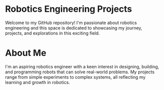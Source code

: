 # Robotics Engineering Projects
Welcome to my GitHub repository! I'm passionate about robotics engineering and this space is dedicated to showcasing my journey, projects, and explorations in this exciting field.

# About Me
I'm an aspiring robotics engineer with a keen interest in designing, building, and programming robots that can solve real-world problems. My projects range from simple experiments to complex systems, all reflecting my learning and growth in robotics.
